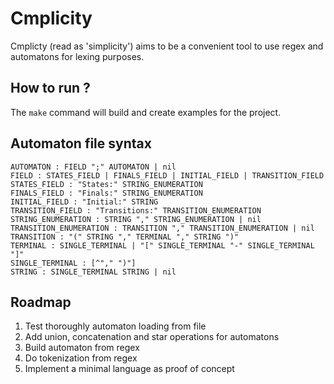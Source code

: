 # Cmplicity

Cmplicty (read as 'simplicity') aims to be a convenient tool to use regex and automatons for lexing purposes.

## How to run ?

The ```make``` command will build and create examples for the project.

## Automaton file syntax

```
AUTOMATON : FIELD ";" AUTOMATON | nil
FIELD : STATES_FIELD | FINALS_FIELD | INITIAL_FIELD | TRANSITION_FIELD
STATES_FIELD : "States:" STRING_ENUMERATION
FINALS_FIELD : "Finals:" STRING_ENUMERATION
INITIAL_FIELD : "Initial:" STRING
TRANSITION_FIELD : "Transitions:" TRANSITION_ENUMERATION
STRING_ENUMERATION : STRING "," STRING_ENUMERATION | nil
TRANSITION_ENUMERATION : TRANSITION "," TRANSITION_ENUMERATION | nil
TRANSITION : "(" STRING "," TERMINAL "," STRING ")"
TERMINAL : SINGLE_TERMINAL | "[" SINGLE_TERMINAL "-" SINGLE_TERMINAL "]"
SINGLE_TERMINAL : [^"," ")"]
STRING : SINGLE_TERMINAL STRING | nil

```

## Roadmap

1. Test thoroughly automaton loading from file
1. Add union, concatenation and star operations for automatons
1. Build automaton from regex
1. Do tokenization from regex
1. Implement a minimal language as proof of concept
